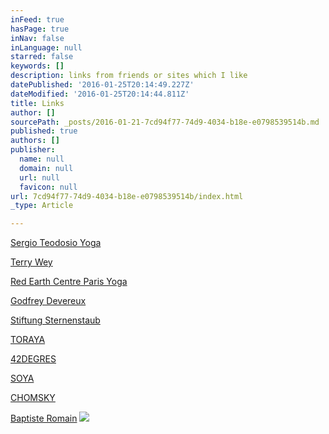 ```yaml
---
inFeed: true
hasPage: true
inNav: false
inLanguage: null
starred: false
keywords: []
description: links from friends or sites which I like
datePublished: '2016-01-25T20:14:49.227Z'
dateModified: '2016-01-25T20:14:44.811Z'
title: Links
author: []
sourcePath: _posts/2016-01-21-7cd94f77-74d9-4034-b18e-e0798539514b.md
published: true
authors: []
publisher:
  name: null
  domain: null
  url: null
  favicon: null
url: 7cd94f77-74d9-4034-b18e-e0798539514b/index.html
_type: Article

---
```

[Sergio Teodosio Yoga][0]

[Terry Wey][1]

[Red Earth Centre Paris Yoga][2]

[Godfrey Devereux][3]

[Stiftung Sternenstaub][4]

[TORAYA][5]

[42DEGRES][6]

[SOYA][7]

[CHOMSKY][8]

[Baptiste Romain][9]
![](https://the-grid-user-content.s3-us-west-2.amazonaws.com/e8d4c389-c746-4eae-8535-3ccc13e19548.JPG)

[0]: http://www.dynamicyoga.fr/
[1]: http://www.terrywey.com/
[2]: http://www.redearthcentre.com/
[3]: http://www.dynamicyoga.com/
[4]: http://www.stiftungsternenstaub.com/
[5]: http://www.toraya-group.co.jp/paris/
[6]: http://www.42degres.com/
[7]: http://www.soya-cantine-bio.zenchef.com/
[8]: http://www.chomsky.info/
[9]: http://www.miroirdemusique.com/
